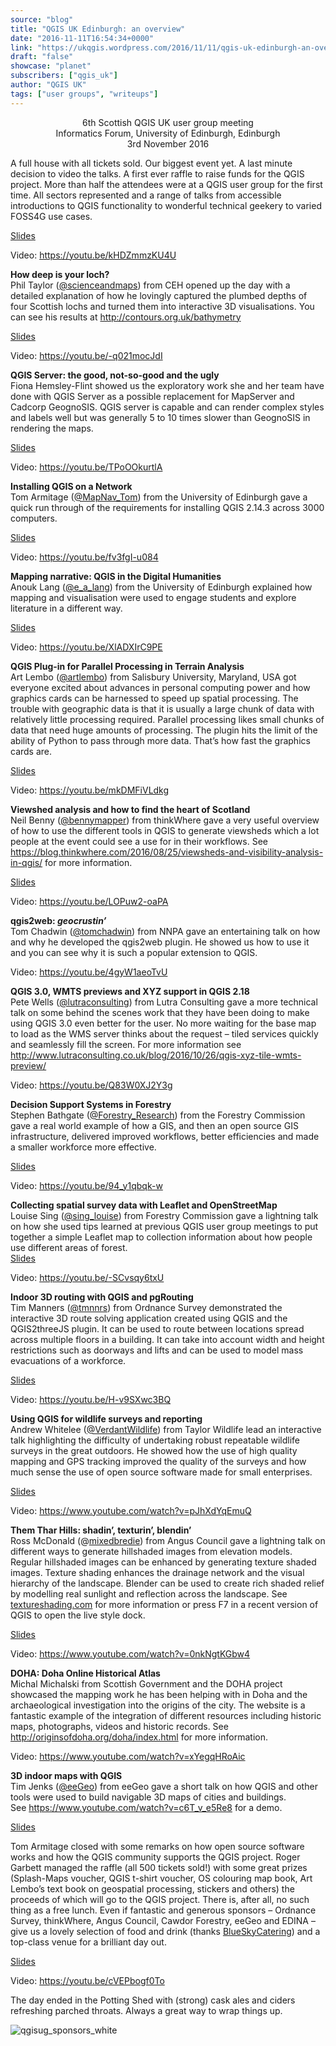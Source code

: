 ```yaml
---
source: "blog"
title: "QGIS UK Edinburgh: an overview"
date: "2016-11-11T16:54:34+0000"
link: "https://ukqgis.wordpress.com/2016/11/11/qgis-uk-edinburgh-an-overview/"
draft: "false"
showcase: "planet"
subscribers: ["qgis_uk"]
author: "QGIS UK"
tags: ["user groups", "writeups"]
---
```


<p style="text-align: center;">6th Scottish QGIS UK user group meeting<br />
Informatics Forum, University of Edinburgh, Edinburgh<br />
3rd November 2016</p>
<p>A full house with all tickets sold. Our biggest event yet. A last minute decision to video the talks. A first ever raffle to raise funds for the QGIS project. More than half the attendees were at a QGIS user group for the first time. All sectors represented and a range of talks from accessible introductions to QGIS functionality to wonderful technical geekery to varied FOSS4G use cases.</p>
<p><a href="http://www.slideshare.net/RossMcDonald1/welcome-to-the-6th-scottish-qgis-uk-meeting">Slides</a></p>
<p>Video: <a href="https://youtu.be/kHDZmmzKU4U">https://youtu.be/kHDZmmzKU4U</a></p>
<p><strong>How deep is your loch?</strong><br />
Phil Taylor (<a href="https://twitter.com/scienceandmaps">@scienceandmaps</a>) from CEH opened up the day with a detailed explanation of how he lovingly captured the plumbed depths of four Scottish lochs and turned them into interactive 3D visualisations. You can see his results at <a href="http://contours.org.uk/bathymetry" rel="nofollow">http://contours.org.uk/bathymetry</a></p>
<p><a href="http://www.slideshare.net/RossMcDonald1/how-deep-is-your-loch">Slides</a></p>
<p>Video: <a href="https://youtu.be/-q021mocJdI">https://youtu.be/-q021mocJdI</a><span id="more-1500"></span></p>
<p><strong>QGIS Server: the good, not-so-good and the ugly</strong><br />
Fiona Hemsley-Flint showed us the exploratory work she and her team have done with QGIS Server as a possible replacement for MapServer and Cadcorp GeognoSIS. QGIS server is capable and can render complex styles and labels well but was generally 5 to 10 times slower than GeognoSIS in rendering the maps.</p>
<p><a href="http://www.slideshare.net/RossMcDonald1/qgis-server-the-good-the-notsogood-and-the-ugly">Slides</a></p>
<p>Video: <a href="https://youtu.be/TPoOOkurtlA">https://youtu.be/TPoOOkurtlA</a></p>
<p><strong>Installing QGIS on a Network</strong><br />
Tom Armitage (<a href="https://twitter.com/MapNav_Tom">@MapNav_Tom</a>) from the University of Edinburgh gave a quick run through of the requirements for installing QGIS 2.14.3 across 3000 computers.</p>
<p><a href="http://www.slideshare.net/RossMcDonald1/installing-qgis-on-a-network">Slides</a></p>
<p>Video: <a href="https://youtu.be/fv3fgI-u084">https://youtu.be/fv3fgI-u084</a></p>
<p><strong>Mapping narrative: QGIS in the Digital Humanities </strong><br />
Anouk Lang (<a href="https://twitter.com/e_a_lang">@e_a_lang</a>) from the University of Edinburgh explained how mapping and visualisation were used to engage students and explore literature in a different way.</p>
<p><a href="http://www.slideshare.net/RossMcDonald1/mapping-narrative-qgis-in-the-humanities-classrom">Slides</a></p>
<p>Video: <a href="https://youtu.be/XlADXIrC9PE">https://youtu.be/XlADXIrC9PE</a></p>
<p><strong>QGIS Plug-in for Parallel Processing in Terrain Analysis</strong><br />
Art Lembo (<a href="https://twitter.com/artlembo">@artlembo</a>) from Salisbury University, Maryland, USA got everyone excited about advances in personal computing power and how graphics cards can be harnessed to speed up spatial processing. The trouble with geographic data is that it is usually a large chunk of data with relatively little processing required. Parallel processing likes small chunks of data that need huge amounts of processing. The plugin hits the limit of the ability of Python to pass through more data. That&#8217;s how fast the graphics cards are.</p>
<p><a href="http://www.slideshare.net/RossMcDonald1/qgis-plugin-for-parallel-processing-in-terrain-analysis">Slides</a></p>
<p>Video: <a href="https://youtu.be/mkDMFiVLdkg">https://youtu.be/mkDMFiVLdkg</a></p>
<p><strong>Viewshed analysis and how to find the heart of Scotland</strong><br />
Neil Benny (<a href="https://twitter.com/bennymapper">@bennymapper</a>) from thinkWhere gave a very useful overview of how to use the different tools in QGIS to generate viewsheds which a lot people at the event could see a use for in their workflows. See <a href="https://blog.thinkwhere.com/2016/08/25/viewsheds-and-visibility-analysis-in-qgis/" rel="nofollow">https://blog.thinkwhere.com/2016/08/25/viewsheds-and-visibility-analysis-in-qgis/</a> for more information.</p>
<p><a href="http://www.slideshare.net/RossMcDonald1/viewsheds-and-advanced-calculations">Slides</a></p>
<p>Video: <a href="https://youtu.be/LOPuw2-oaPA">https://youtu.be/LOPuw2-oaPA</a></p>
<p><strong>qgis2web: <em>geocrustin&#8217;</em></strong><br />
Tom Chadwin (<a href="https://twitter.com/tomchadwin">@tomchadwin</a>) from NNPA gave an entertaining talk on how and why he developed the qgis2web plugin. He showed us how to use it and you can see why it is such a popular extension to QGIS.</p>
<p>Video: <a href="https://youtu.be/4gyW1aeoTvU">https://youtu.be/4gyW1aeoTvU</a></p>
<p><strong>QGIS 3.0, WMTS previews and XYZ support in QGIS 2.18</strong><br />
Pete Wells (<a href="https://twitter.com/lutraconsulting">@lutraconsulting</a>) from Lutra Consulting gave a more technical talk on some behind the scenes work that they have been doing to make using QGIS 3.0 even better for the user. No more waiting for the base map to load as the WMS server thinks about the request &#8211; tiled services quickly and seamlessly fill the screen. For more information see <a href="http://www.lutraconsulting.co.uk/blog/2016/10/26/qgis-xyz-tile-wmts-preview/">http://www.lutraconsulting.co.uk/blog/2016/10/26/qgis-xyz-tile-wmts-preview/</a></p>
<p>Video: <a href="https://youtu.be/Q83W0XJ2Y3g">https://youtu.be/Q83W0XJ2Y3g</a></p>
<p><strong>Decision Support Systems in Forestry</strong><br />
Stephen Bathgate (<a href="https://twitter.com/Forestry_Research">@Forestry_Research</a>) from the Forestry Commission gave a real world example of how a GIS, and then an open source GIS infrastructure, delivered improved workflows, better efficiencies and made a smaller workforce more effective.</p>
<p><a href="http://www.slideshare.net/RossMcDonald1/decision-support-tools-for-forestry-using-open-source-software">Slides</a></p>
<p>Video: <a href="https://youtu.be/94_y1qbqk-w">https://youtu.be/94_y1qbqk-w</a></p>
<p><strong>Collecting spatial survey data with Leaflet and OpenStreetMap</strong><br />
Louise Sing (<a href="https://twitter.com/sing_louise">@sing_louise</a>) from Forestry Commission gave a lightning talk on how she used tips learned at previous QGIS user group meetings to put together a simple Leaflet map to collection information about how people use different areas of forest.<br />
<a href="http://www.slideshare.net/RossMcDonald1/data-capture-with-leaflet-and-openstreetmap">Slides</a></p>
<p>Video: <a href="https://youtu.be/-SCvsqy6txU">https://youtu.be/-SCvsqy6txU</a></p>
<p><strong>Indoor 3D routing with QGIS and pgRouting</strong><br />
Tim Manners (<a href="https://twitter.com/tmnnrs">@tmnnrs</a>) from Ordnance Survey demonstrated the interactive 3D route solving application created using QGIS and the QGIS2threeJS plugin. It can be used to route between locations spread across multiple floors in a building. It can take into account width and height restrictions such as doorways and lifts and can be used to model mass evacuations of a workforce.</p>
<p><a href="http://www.slideshare.net/RossMcDonald1/creating-and-indoor-routable-network-with-qgis-and-pgrouting">Slides</a></p>
<p>Video: <a href="https://youtu.be/H-v9SXwc3BQ">https://youtu.be/H-v9SXwc3BQ</a></p>
<p><strong>Using QGIS for wildlife surveys and reporting</strong><br />
Andrew Whitelee (<a href="https://twitter.com/VerdantWildlife">@VerdantWildlife</a>) from Taylor Wildlife lead an interactive talk highlighting the difficulty of undertaking robust repeatable wildlife surveys in the great outdoors. He showed how the use of high quality mapping and GPS tracking improved the quality of the surveys and how much sense the use of open source software made for small enterprises.</p>
<p><a href="http://www.slideshare.net/RossMcDonald1/using-qgis-for-ecological-surveying">Slides</a></p>
<p>Video: <a href="https://www.youtube.com/watch?v=pJhXdYqEmuQ">https://www.youtube.com/watch?v=pJhXdYqEmuQ</a></p>
<p><strong>Them Thar Hills: shadin&#8217;, texturin&#8217;, blendin&#8217;</strong><br />
Ross McDonald (@<a href="https://twitter.com/mixedbredie">mixedbredie</a>) from Angus Council gave a lightning talk on different ways to generate hillshaded images from elevation models. Regular hillshaded images can be enhanced by generating texture shaded images. Texture shading enhances the drainage network and the visual hierarchy of the landscape. Blender can be used to create rich shaded relief by modelling real sunlight and reflection across the landscape. See <a href="http://textureshading.com">textureshading.com</a> for more information or press F7 in a recent version of QGIS to open the live style dock.</p>
<p><a href="http://www.slideshare.net/RossMcDonald1/them-thar-hills-shadin-texturin-blendin">Slides</a></p>
<p>Video: <a href="https://www.youtube.com/watch?v=0nkNgtKGbw4">https://www.youtube.com/watch?v=0nkNgtKGbw4</a></p>
<p><strong>DOHA: Doha Online Historical Atlas</strong><br />
Michal Michalski from Scottish Government and the DOHA project showcased the mapping work he has been helping with in Doha and the archaeological investigation into the origins of the city. The website is a fantastic example of the integration of different resources including historic maps, photographs, videos and historic records. See <a href="http://originsofdoha.org/doha/index.html">http://originsofdoha.org/doha/index.html</a> for more information.</p>
<p>Video: <a href="https://www.youtube.com/watch?v=xYegqHRoAic">https://www.youtube.com/watch?v=xYegqHRoAic</a></p>
<p><strong>3D indoor maps with QGIS</strong><br />
Tim Jenks (<a href="https://twitter.com/eeGeo">@eeGeo</a>) from eeGeo gave a short talk on how QGIS and other tools were used to build navigable 3D maps of cities and buildings. See <a href="https://www.youtube.com/watch?v=c6T_v_e5Re8">https://www.youtube.com/watch?v=c6T_v_e5Re8</a> for a demo.</p>
<p><a href="http://www.slideshare.net/RossMcDonald1/using-qgis-to-create-3d-indoor-maps">Slides</a></p>
<p>Tom Armitage closed with some remarks on how open source software works and how the QGIS community supports the QGIS project. Roger Garbett managed the raffle (all 500 tickets sold!) with some great prizes (Splash-Maps voucher, QGIS t-shirt voucher, OS colouring map book, Art Lembo&#8217;s text book on geospatial processing, stickers and others) the proceeds of which will go to the QGIS project. There is, after all, no such thing as a free lunch. Even if fantastic and generous sponsors &#8211; Ordnance Survey, thinkWhere, Angus Council, Cawdor Forestry, eeGeo and EDINA &#8211; give us a lovely selection of food and drink (thanks <a href="http://blueskycatering.wix.com/bluesky-catering">BlueSkyCatering</a>) and a top-class venue for a brilliant day out.</p>
<p><a href="http://www.slideshare.net/RossMcDonald1/qgis-uk-thank-you-for-coming">Slides</a></p>
<p>Video: <a href="https://youtu.be/cVEPbogf0To">https://youtu.be/cVEPbogf0To</a></p>
<p>The day ended in the Potting Shed with (strong) cask ales and ciders refreshing parched throats. Always a great way to wrap things up.</p>
<p><img alt="qgisug_sponsors_white" class="alignnone size-full wp-image-1511" src="https://ukqgis.wordpress.com/wp-content/uploads/2016/11/qgisug_sponsors_white.png?w=700" /></p>

